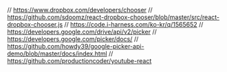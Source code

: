 // https://www.dropbox.com/developers/chooser
// https://github.com/sdoomz/react-dropbox-chooser/blob/master/src/react-dropbox-chooser.js
// https://code.i-harness.com/ko-kr/q/1565652
// https://developers.google.com/drive/api/v2/picker
// https://developers.google.com/picker/docs/
// https://github.com/howdy39/google-picker-api-demo/blob/master/docs/index.html
// https://github.com/productioncoder/youtube-react
